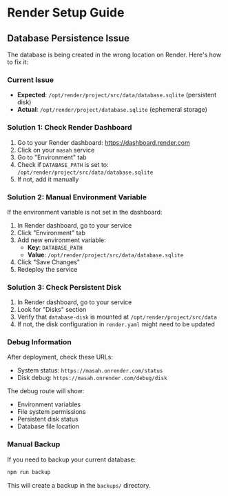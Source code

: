 # Render Setup Guide

## Database Persistence Issue

The database is being created in the wrong location on Render. Here's how to fix it:

### Current Issue
- **Expected**: `/opt/render/project/src/data/database.sqlite` (persistent disk)
- **Actual**: `/opt/render/project/database.sqlite` (ephemeral storage)

### Solution 1: Check Render Dashboard

1. Go to your Render dashboard: https://dashboard.render.com
2. Click on your `masah` service
3. Go to "Environment" tab
4. Check if `DATABASE_PATH` is set to: `/opt/render/project/src/data/database.sqlite`
5. If not, add it manually

### Solution 2: Manual Environment Variable

If the environment variable is not set in the dashboard:

1. In Render dashboard, go to your service
2. Click "Environment" tab
3. Add new environment variable:
   - **Key**: `DATABASE_PATH`
   - **Value**: `/opt/render/project/src/data/database.sqlite`
4. Click "Save Changes"
5. Redeploy the service

### Solution 3: Check Persistent Disk

1. In Render dashboard, go to your service
2. Look for "Disks" section
3. Verify that `database-disk` is mounted at `/opt/render/project/src/data`
4. If not, the disk configuration in `render.yaml` might need to be updated

### Debug Information

After deployment, check these URLs:
- System status: `https://masah.onrender.com/status`
- Disk debug: `https://masah.onrender.com/debug/disk`

The debug route will show:
- Environment variables
- File system permissions
- Persistent disk status
- Database file location

### Manual Backup

If you need to backup your current database:
```bash
npm run backup
```

This will create a backup in the `backups/` directory. 
